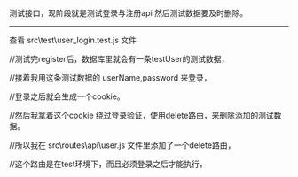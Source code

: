 测试接口，现阶段就是测试登录与注册api 然后测试数据要及时删除。

--------------------------------------------------------------
查看 src\test\user_login.test.js 文件



//测试完register后，数据库里就会有一条testUser的测试数据，

//接着我用这条测试数据的 userName,password 来登录，

//登录之后就会生成一个cookie。

//然后我拿着这个cookie 绕过登录验证，使用delete路由，来删除添加的测试数据。

//所以我在 src\routes\api\user.js 文件里添加了一个delete路由，

//这个路由是在test环境下，而且必须登录之后才能执行，